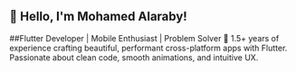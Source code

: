 ## 💫 Hello, I'm Mohamed Alaraby!
##Flutter Developer | Mobile Enthusiast | Problem Solver
🚀 1.5+ years of experience crafting beautiful, performant cross-platform apps with Flutter. Passionate about clean code, smooth animations, and intuitive UX.

<!--
**MohamedAlaraby/MohamedAlaraby** is a ✨ _special_ ✨ repository because its `README.md` (this file) appears on your GitHub profile.

Here are some ideas to get you started:

- 🔭 I’m currently working on ...
- 🌱 I’m currently learning ...
- 👯 I’m looking to collaborate on ...
- 🤔 I’m looking for help with ...
- 💬 Ask me about ...
- 📫 How to reach me: ...
- 😄 Pronouns: ...
- ⚡ Fun fact: ...
-->
